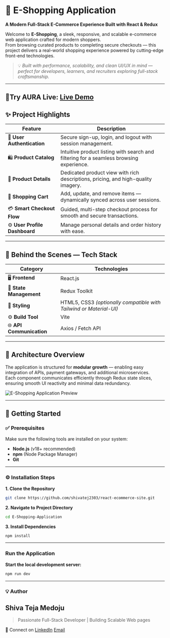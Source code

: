 # 🛒 E-Shopping Application  
**A Modern Full-Stack E-Commerce Experience Built with React & Redux**

Welcome to **E-Shopping**, a sleek, responsive, and scalable e-commerce web application crafted for modern shoppers.  
From browsing curated products to completing secure checkouts — this project delivers a real-world shopping experience powered by cutting-edge front-end technologies.  

> 💡 *Built with performance, scalability, and clean UI/UX in mind — perfect for developers, learners, and recruiters exploring full-stack craftsmanship.*

---
🔗Try AURA Live: [Live Demo](https://react-ecommerce-site-git-main-shiva-teja-medojus-projects.vercel.app/)
---

## ✨ Project Highlights

| Feature | Description |
|----------|-------------|
| 👤 **User Authentication** | Secure sign-up, login, and logout with session management. |
| 🛍️ **Product Catalog** | Intuitive product listing with search and filtering for a seamless browsing experience. |
| 📄 **Product Details** | Dedicated product view with rich descriptions, pricing, and high-quality imagery. |
| 🛒 **Shopping Cart** | Add, update, and remove items — dynamically synced across user sessions. |
| 💳 **Smart Checkout Flow** | Guided, multi-step checkout process for smooth and secure transactions. |
| ⚙️ **User Profile Dashboard** | Manage personal details and order history with ease. |

---

## 🧠 Behind the Scenes — Tech Stack

| Category | Technologies |
|-----------|---------------|
| 🖥️ **Frontend** | React.js |
| 🔁 **State Management** | Redux Toolkit |
| 🎨 **Styling** | HTML5, CSS3 *(optionally compatible with Tailwind or Material-UI)* |
| ⚙️ **Build Tool** | Vite |
| 🌐 **API Communication** | Axios / Fetch API |

---

## 🧩 Architecture Overview

The application is structured for **modular growth** — enabling easy integration of APIs, payment gateways, and additional microservices.  
Each component communicates efficiently through Redux state slices, ensuring smooth UI reactivity and minimal data redundancy.

![E-Shopping Application Preview](https://github.com/user-attachments/assets/9ee8cbd9-3229-4bce-bd19-fb980043223f)

---

## 🚀 Getting Started

### ✅ Prerequisites  
Make sure the following tools are installed on your system:
- **Node.js** (v18+ recommended)  
- **npm** (Node Package Manager)  
- **Git**

---

### ⚙️ Installation Steps  

**1. Clone the Repository**
```bash
git clone https://github.com/shivatej2303/react-ecommerce-site.git
```

**2. Navigate to Project Directory**
```bash
cd E-Shopping-Application
```

**3. Install Dependencies**
```bash
npm install
```

---

### Run the Application

**Start the local development server:**
```bash
npm run dev
```

---

### 💡 Author

## Shiva Teja Medoju
> Passionate Full-Stack Developer | Building Scalable Web pages


📧 Connect on [LinkedIn](https://www.linkedin.com/in/shivatejamedoju)
[Email](shivatejamedoju@gmail.com)




